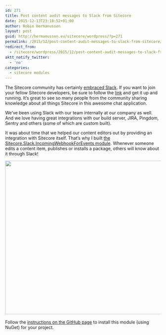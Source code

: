 ```yaml
---
id: 271
title: Post content audit messages to Slack from Sitecore
date: 2015-12-13T23:18:52+01:00
author: Robin Hermanussen
layout: post
guid: http://hermanussen.eu/sitecore/wordpress/?p=271
permalink: /2015/12/post-content-audit-messages-to-slack-from-sitecore/
redirect_from:
  - /sitecore/wordpress/2015/12/post-content-audit-messages-to-slack-from-sitecore/
aktt_notify_twitter:
  - 'no'
categories:
  - sitecore modules
---
```

The Sitecore community has certainly <a title="Sitecore Slack" href="http://sitecorefun.baziret.com/2015/09/join-the-sitecore-chat/" onclick="javascript:_gaq.push(['_trackEvent','outbound-article','http://sitecorefun.baziret.com']);">embraced Slack</a>. If you want to join your fellow Sitecore developers, be sure to follow the <a title="Sitecore Slack" href="http://sitecorefun.baziret.com/2015/09/join-the-sitecore-chat/" onclick="javascript:_gaq.push(['_trackEvent','outbound-article','http://sitecorefun.baziret.com']);">link</a> and get it up and running. It&#8217;s great to see so many people from the community sharing knowledge about all things Sitecore in this awesome chat application.

We&#8217;ve been using Slack with our team internally at our company as well. And we love having great integrations with our build server, JIRA, Pingdom, Sentry and others (some of which are custom built).

It was about time that we helped our content editors out by providing an integration with Sitecore itself. That&#8217;s why I built <a title="Sitecore.Slack.IncomingWebhookForEvents on GitHub" href="https://github.com/hermanussen/Sitecore.Slack.IncomingWebhookForEvents" onclick="javascript:_gaq.push(['_trackEvent','outbound-article','http://github.com']);">the Sitecore.Slack.IncomingWebhookForEvents module</a>. Whenever someone edits a content item, publishes or installs a package, others will know about it through Slack!

[<img class="aligncenter size-full wp-image-273" title="slack_integration_example" src="/wp-content/uploads/2015/12/slack_integration_example.png" alt="" width="1062" height="498" srcset="/wp-content/uploads/2015/12/slack_integration_example.png 1062w, /wp-content/uploads/2015/12/slack_integration_example-300x140.png 300w, /wp-content/uploads/2015/12/slack_integration_example-1024x480.png 1024w" sizes="(max-width: 1062px) 100vw, 1062px" />](/wp-content/uploads/2015/12/slack_integration_example.png)

Follow the <a title="Instructions on module GitHub page" href="https://github.com/hermanussen/Sitecore.Slack.IncomingWebhookForEvents#sitecoreslackincomingwebhookforevents" onclick="javascript:_gaq.push(['_trackEvent','outbound-article','http://github.com']);">instructions on the GitHub page</a> to install this module (using NuGet) for your project.